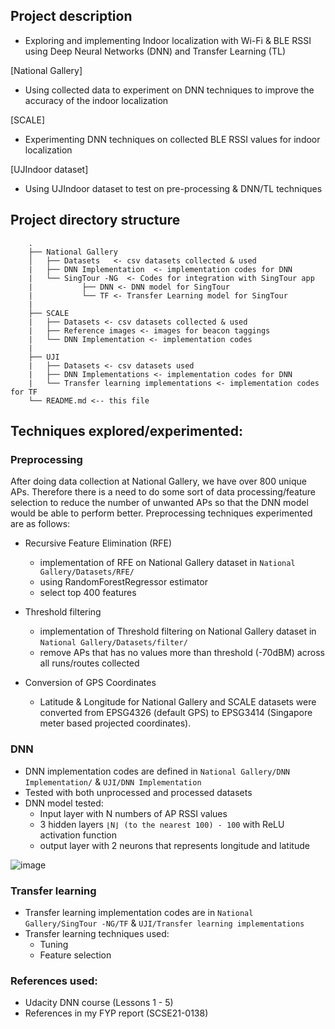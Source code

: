 

## Project description
- Exploring and implementing Indoor localization with Wi-Fi & BLE RSSI using Deep Neural Networks (DNN) and Transfer Learning (TL)


[National Gallery]
- Using collected data to experiment on DNN techniques to improve the accuracy of the indoor localization 

[SCALE]
- Experimenting DNN techniques on collected BLE RSSI values for indoor localization 

[UJIndoor dataset]
- Using UJIndoor dataset to test on pre-processing & DNN/TL techniques 

##  Project directory structure 
```
    .
    ├── National Gallery 
    │   ├── Datasets   <- csv datasets collected & used 
    |   ├── DNN Implementation  <- implementation codes for DNN
    |   └── SingTour -NG  <- Codes for integration with SingTour app 
    |           ├── DNN <- DNN model for SingTour   
    |           └── TF <- Transfer Learning model for SingTour
    |
    ├── SCALE 
    |   ├── Datasets <- csv datasets collected & used 
    |   ├── Reference images <- images for beacon taggings 
    |   └── DNN Implementation <- implementation codes 
    |
    ├── UJI   
    |   ├── Datasets <- csv datasets used 
    |   ├── DNN Implementations <- implementation codes for DNN
    |   └── Transfer learning implementations <- implementation codes for TF
    └── README.md <-- this file
```

## Techniques explored/experimented: 
### Preprocessing
After doing data collection at National Gallery, we have over 800 unique APs. Therefore there is a need to do some sort of data processing/feature selection to reduce the number of unwanted APs so that the DNN model would be able to perform better. Preprocessing techniques experimented are as follows: 

- Recursive Feature Elimination (RFE)
    - implementation of RFE on National Gallery dataset in `National Gallery/Datasets/RFE/` 
    - using RandomForestRegressor estimator 
    - select top 400 features 
- Threshold filtering 
    - implementation of Threshold filtering on National Gallery dataset in `National Gallery/Datasets/filter/` 
    - remove APs that has no values more than threshold (-70dBM) across all runs/routes collected 

- Conversion of GPS Coordinates 
    - Latitude & Longitude for National Gallery and SCALE datasets were converted from EPSG4326 (default GPS) to EPSG3414 (Singapore meter based projected coordinates). 

### DNN 
- DNN implementation codes are defined in `National Gallery/DNN Implementation/` & `UJI/DNN Implementation`
- Tested with both unprocessed and processed datasets 
- DNN model tested: 
    -  Input layer with N numbers of AP RSSI values 
    -  3 hidden layers `⌊N⌋ (to the nearest 100) - 100` with ReLU activation function 
    -  output layer with 2 neurons that represents longitude and latitude 

![image](https://user-images.githubusercontent.com/26837821/144977985-59b2de77-9945-43d8-86fe-1527ece797fa.png)


### Transfer learning 
- Transfer learning implementation codes are in `National Gallery/SingTour -NG/TF` & `UJI/Transfer learning implementations`
- Transfer learning techniques used: 
    - Tuning 
    - Feature selection 


### References used: 
- Udacity DNN course (Lessons 1 - 5)
- References in my FYP report (SCSE21-0138)
